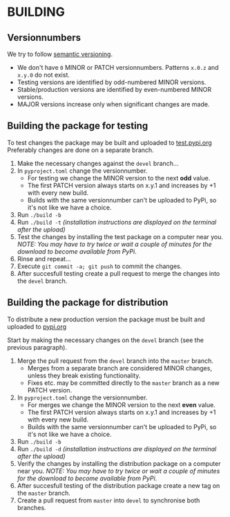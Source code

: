 # BUILDING

## Versionnumbers

We try to follow [semantic versioning](https://semver.org).
-   We don't have `0` MINOR or PATCH versionnumbers. Patterns `x.0.z` and `x.y.0` do not exist.
-   Testing versions are identified by odd-numbered MINOR versions.
-   Stable/production versions are identified by even-numbered MINOR versions.
-   MAJOR versions increase only when significant changes are made.

## Building the package for testing

To test changes the package may be built and uploaded to [test.pypi.org](https://test.pypi.org)
Preferably changes are done on a separate branch.

1.  Make the necessary changes against the `devel` branch...
2.  In `pyproject.toml` change the versionnumber.
    -   For testing we change the MINOR version to the next **odd** value.
    -   The first PATCH version always starts on x.y.1 and increases by +1 with every new build.
    -   Builds with the same versionnumber can't be uploaded to PyPi, so it's not like we have a choice.
3.  Run `./build -b`
4.  Run `./build -t`  *(installation instructions are displayed on the terminal after the upload)*
5.  Test the changes by installing the test package on a computer near you. *NOTE: You may have to try twice or wait a couple of minutes for the download to become available from PyPi*.
6.  Rinse and repeat...
7.  Execute `git commit -a; git push` to commit the changes.
8.  After succesfull testing create a pull request to merge the changes into the `devel` branch.


## Building the package for distribution

To distribute a new production version the package must be built and uploaded to [pypi.org](https://pypi.org)

Start by making the necessary changes on the `devel` branch (see the previous paragraph).
1.  Merge the pull request from the `devel` branch into the `master` branch.
    -   Merges from a separate branch are considered MINOR changes, unless they break existing functionality.
    -   Fixes etc. may be committed directly to the `master` branch as a new PATCH version.
2.  In `pyproject.toml` change the versionnumber.
    -   For merges we change the MINOR version to the next **even** value.
    -   The first PATCH version always starts on x.y.1 and increases by +1 with every new build.
    -   Builds with the same versionnumber can't be uploaded to PyPi, so it's not like we have a choice.
3.  Run `./build -b`
4.  Run `./build -d`  *(installation instructions are displayed on the terminal after the upload)*
5.  Verify the changes by installing the distribution package on a computer near you. *NOTE: You may have to try twice or wait a couple of minutes for the download to become available from PyPi*.
6.  After succesfull testing of the distribution package create a new tag on the `master` branch.
7.  Create a pull request from `master` into `devel` to synchronise both branches.
